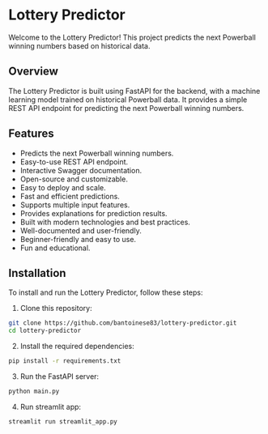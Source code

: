 # Lottery Predictor

Welcome to the Lottery Predictor! This project predicts the next Powerball winning numbers based on historical data.

## Overview

The Lottery Predictor is built using FastAPI for the backend, with a machine learning model trained on historical Powerball data. It provides a simple REST API endpoint for predicting the next Powerball winning numbers.

## Features

- Predicts the next Powerball winning numbers.
- Easy-to-use REST API endpoint.
- Interactive Swagger documentation.
- Open-source and customizable.
- Easy to deploy and scale.
- Fast and efficient predictions.
- Supports multiple input features.
- Provides explanations for prediction results.
- Built with modern technologies and best practices.
- Well-documented and user-friendly.
- Beginner-friendly and easy to use.
- Fun and educational.

## Installation

To install and run the Lottery Predictor, follow these steps:

1. Clone this repository:

```bash
git clone https://github.com/bantoinese83/lottery-predictor.git
cd lottery-predictor
```

2. Install the required dependencies:

```bash
pip install -r requirements.txt
```

3. Run the FastAPI server:

```bash
python main.py
```

4. Run streamlit app:

```bash
streamlit run streamlit_app.py
```

